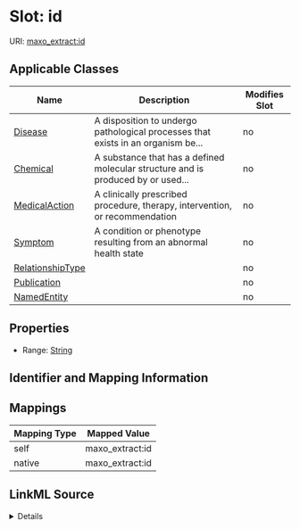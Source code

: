 

# Slot: id

URI: [maxo_extract:id](http://w3id.org/ontogpt/maxoid)



<!-- no inheritance hierarchy -->





## Applicable Classes

| Name | Description | Modifies Slot |
| --- | --- | --- |
| [Disease](Disease.md) | A disposition to undergo pathological processes that exists in an organism be... |  no  |
| [Chemical](Chemical.md) | A substance that has a defined molecular structure and is produced by or used... |  no  |
| [MedicalAction](MedicalAction.md) | A clinically prescribed procedure, therapy, intervention, or recommendation |  no  |
| [Symptom](Symptom.md) | A condition or phenotype resulting from an abnormal health state |  no  |
| [RelationshipType](RelationshipType.md) |  |  no  |
| [Publication](Publication.md) |  |  no  |
| [NamedEntity](NamedEntity.md) |  |  no  |







## Properties

* Range: [String](String.md)





## Identifier and Mapping Information








## Mappings

| Mapping Type | Mapped Value |
| ---  | ---  |
| self | maxo_extract:id |
| native | maxo_extract:id |




## LinkML Source

<details>
```yaml
name: id
alias: id
domain_of:
- NamedEntity
- Publication
range: string

```
</details>
